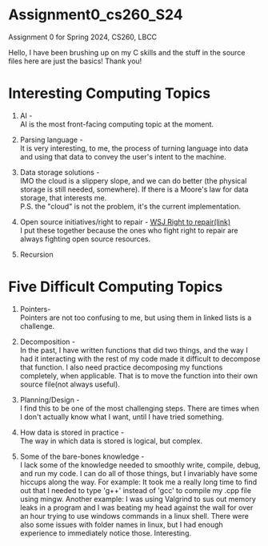 # Assignment0_cs260_S24  
Assignment 0 for Spring 2024, CS260, LBCC  

Hello, I have been brushing up on my C skills and the stuff in the source files 
here are just the basics! Thank you!  


# Interesting Computing Topics  

1. AI -  
AI is the most front-facing computing topic at the moment.  

2. Parsing language -  
It is very interesting, to me, the process of turning language into data and using that data to 
convey the user's intent to the machine.  

3. Data storage solutions -  
IMO the cloud is a slippery slope, and we can do better (the physical storage is still needed, somewhere). If there is a Moore's law for data storage, that interests me.  
P.S. the "cloud" is not the problem, it's the current implementation.  

4. Open source initiatives/right to repair -  [WSJ Right to repair(link)](https://www.youtube.com/watch?v=0NCjoUx-KLI)  
I put these together because the ones who fight right to repair are always fighting open source resources.  

5. Recursion  


# Five Difficult Computing Topics  

1. Pointers-  
Pointers are not too confusing to me, but using them in linked lists is a challenge.  

2. Decomposition -  
In the past, I have written functions that did two things, and the way I had it interacting with the rest of my code made it difficult to 
decompose that function. I also need practice decomposing my functions completely, when applicable. That is to move the function into their own source file(not always useful).  

3. Planning/Design -  
I find this to be one of the most challenging steps. There are times when I don't actually know what I want, until I have tried something.  

4. How data is stored in practice -  
The way in which data is stored is logical, but complex.  

5. Some of the bare-bones knowledge -  
I lack some of the knowledge needed to smoothly write, compile, debug, and run my code. I can do all of those things, but I invariably have some hiccups along the way. For example: It took me a really long time to find out that I needed to type 'g++' instead of 'gcc' to compile my .cpp file using mingw. Another example: I was using Valgrind to sus out memory leaks in a program and I was beating my head against the wall for over an hour trying to use windows commands in a linux shell. There were also some issues with folder names in linux, but I had enough experience to immediately notice those. Interesting.  